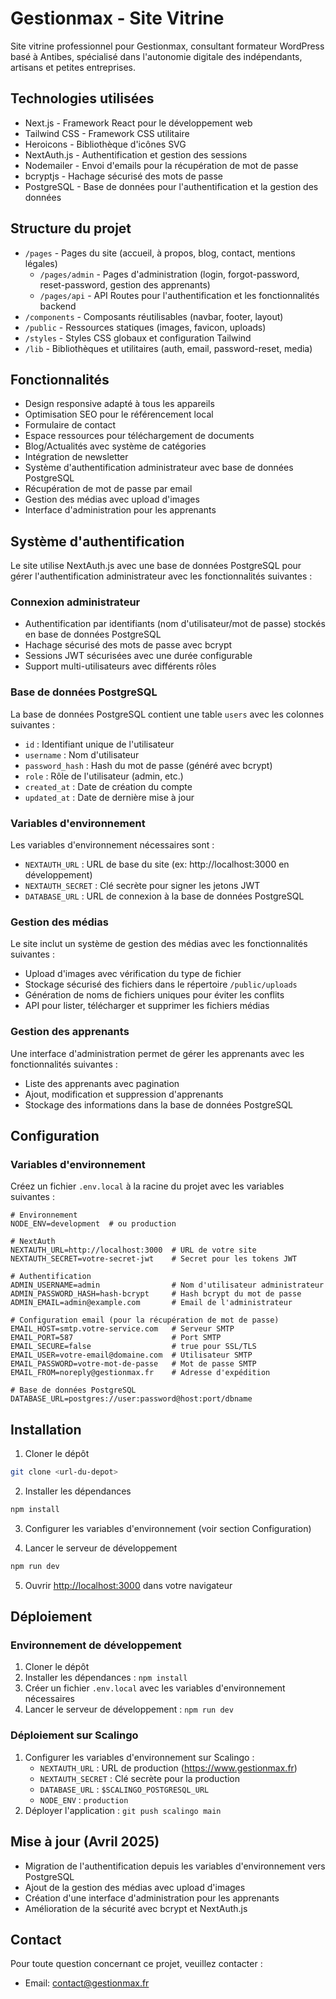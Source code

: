 # Gestionmax - Site Vitrine

Site vitrine professionnel pour Gestionmax, consultant formateur WordPress basé à Antibes, spécialisé dans l'autonomie digitale des indépendants, artisans et petites entreprises.

## Technologies utilisées

- Next.js - Framework React pour le développement web
- Tailwind CSS - Framework CSS utilitaire
- Heroicons - Bibliothèque d'icônes SVG
- NextAuth.js - Authentification et gestion des sessions
- Nodemailer - Envoi d'emails pour la récupération de mot de passe
- bcryptjs - Hachage sécurisé des mots de passe
- PostgreSQL - Base de données pour l'authentification et la gestion des données

## Structure du projet

- `/pages` - Pages du site (accueil, à propos, blog, contact, mentions légales)
  - `/pages/admin` - Pages d'administration (login, forgot-password, reset-password, gestion des apprenants)
  - `/pages/api` - API Routes pour l'authentification et les fonctionnalités backend
- `/components` - Composants réutilisables (navbar, footer, layout)
- `/public` - Ressources statiques (images, favicon, uploads)
- `/styles` - Styles CSS globaux et configuration Tailwind
- `/lib` - Bibliothèques et utilitaires (auth, email, password-reset, media)

## Fonctionnalités

- Design responsive adapté à tous les appareils
- Optimisation SEO pour le référencement local
- Formulaire de contact
- Espace ressources pour téléchargement de documents
- Blog/Actualités avec système de catégories
- Intégration de newsletter
- Système d'authentification administrateur avec base de données PostgreSQL
- Récupération de mot de passe par email
- Gestion des médias avec upload d'images
- Interface d'administration pour les apprenants

## Système d'authentification

Le site utilise NextAuth.js avec une base de données PostgreSQL pour gérer l'authentification administrateur avec les fonctionnalités suivantes :

### Connexion administrateur
- Authentification par identifiants (nom d'utilisateur/mot de passe) stockés en base de données PostgreSQL
- Hachage sécurisé des mots de passe avec bcrypt
- Sessions JWT sécurisées avec une durée configurable
- Support multi-utilisateurs avec différents rôles

### Base de données PostgreSQL
La base de données PostgreSQL contient une table `users` avec les colonnes suivantes :
- `id` : Identifiant unique de l'utilisateur
- `username` : Nom d'utilisateur
- `password_hash` : Hash du mot de passe (généré avec bcrypt)
- `role` : Rôle de l'utilisateur (admin, etc.)
- `created_at` : Date de création du compte
- `updated_at` : Date de dernière mise à jour

### Variables d'environnement
Les variables d'environnement nécessaires sont :
- `NEXTAUTH_URL` : URL de base du site (ex: http://localhost:3000 en développement)
- `NEXTAUTH_SECRET` : Clé secrète pour signer les jetons JWT
- `DATABASE_URL` : URL de connexion à la base de données PostgreSQL

### Gestion des médias
Le site inclut un système de gestion des médias avec les fonctionnalités suivantes :
- Upload d'images avec vérification du type de fichier
- Stockage sécurisé des fichiers dans le répertoire `/public/uploads`
- Génération de noms de fichiers uniques pour éviter les conflits
- API pour lister, télécharger et supprimer les fichiers médias

### Gestion des apprenants
Une interface d'administration permet de gérer les apprenants avec les fonctionnalités suivantes :
- Liste des apprenants avec pagination
- Ajout, modification et suppression d'apprenants
- Stockage des informations dans la base de données PostgreSQL

## Configuration

### Variables d'environnement

Créez un fichier `.env.local` à la racine du projet avec les variables suivantes :

```
# Environnement
NODE_ENV=development  # ou production

# NextAuth
NEXTAUTH_URL=http://localhost:3000  # URL de votre site
NEXTAUTH_SECRET=votre-secret-jwt    # Secret pour les tokens JWT

# Authentification
ADMIN_USERNAME=admin                # Nom d'utilisateur administrateur
ADMIN_PASSWORD_HASH=hash-bcrypt     # Hash bcrypt du mot de passe
ADMIN_EMAIL=admin@example.com       # Email de l'administrateur

# Configuration email (pour la récupération de mot de passe)
EMAIL_HOST=smtp.votre-service.com   # Serveur SMTP
EMAIL_PORT=587                      # Port SMTP
EMAIL_SECURE=false                  # true pour SSL/TLS
EMAIL_USER=votre-email@domaine.com  # Utilisateur SMTP
EMAIL_PASSWORD=votre-mot-de-passe   # Mot de passe SMTP
EMAIL_FROM=noreply@gestionmax.fr    # Adresse d'expédition

# Base de données PostgreSQL
DATABASE_URL=postgres://user:password@host:port/dbname
```

## Installation

1. Cloner le dépôt
```bash
git clone <url-du-depot>
```

2. Installer les dépendances
```bash
npm install
```

3. Configurer les variables d'environnement (voir section Configuration)

4. Lancer le serveur de développement
```bash
npm run dev
```

5. Ouvrir [http://localhost:3000](http://localhost:3000) dans votre navigateur

## Déploiement

### Environnement de développement
1. Cloner le dépôt
2. Installer les dépendances : `npm install`
3. Créer un fichier `.env.local` avec les variables d'environnement nécessaires
4. Lancer le serveur de développement : `npm run dev`

### Déploiement sur Scalingo
1. Configurer les variables d'environnement sur Scalingo :
   - `NEXTAUTH_URL` : URL de production (https://www.gestionmax.fr)
   - `NEXTAUTH_SECRET` : Clé secrète pour la production
   - `DATABASE_URL` : `$SCALINGO_POSTGRESQL_URL`
   - `NODE_ENV` : `production`
2. Déployer l'application : `git push scalingo main`

## Mise à jour (Avril 2025)
- Migration de l'authentification depuis les variables d'environnement vers PostgreSQL
- Ajout de la gestion des médias avec upload d'images
- Création d'une interface d'administration pour les apprenants
- Amélioration de la sécurité avec bcrypt et NextAuth.js

## Contact

Pour toute question concernant ce projet, veuillez contacter :
- Email: contact@gestionmax.fr
